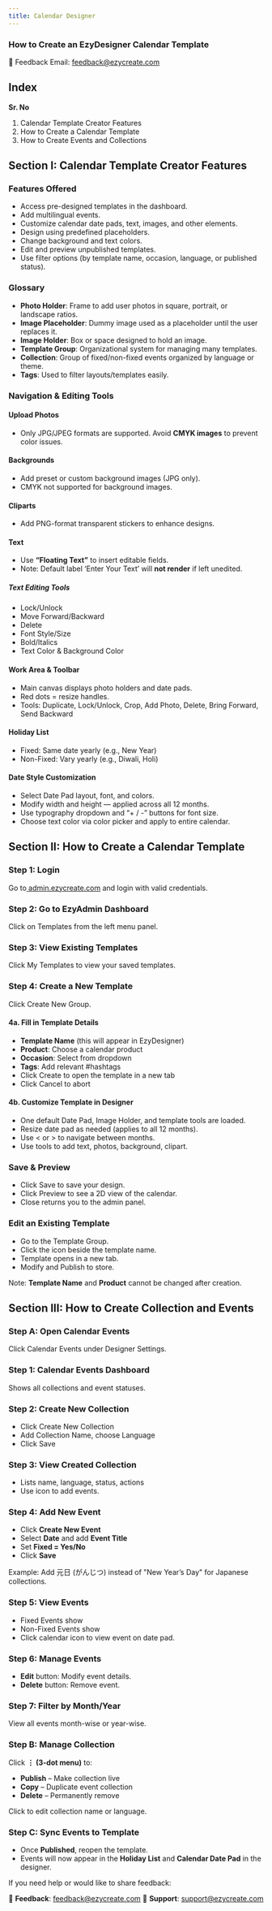 ```yaml
---
title: Calendar Designer
---
```

### **How to Create an EzyDesigner Calendar Template**

[
](https://admin.ezycreate.com) 📩 Feedback Email: feedback@ezycreate.com

## **Index**

**Sr. No**

1. Calendar Template Creator Features
2. How to Create a Calendar Template
3. How to Create Events and Collections

## **Section I: Calendar Template Creator Features**

### **Features Offered**

* Access pre-designed templates in the dashboard.
* Add multilingual events.
* Customize calendar date pads, text, images, and other elements.
* Design using predefined placeholders.
* Change background and text colors.
* Edit and preview unpublished templates.
* Use filter options (by template name, occasion, language, or published status).

### **Glossary**

* **Photo Holder**: Frame to add user photos in square, portrait, or landscape ratios.
* **Image Placeholder**: Dummy image used as a placeholder until the user replaces it.
* **Image Holder**: Box or space designed to hold an image.
* **Template Group**: Organizational system for managing many templates.
* **Collection**: Group of fixed/non-fixed events organized by language or theme.
* **Tags**: Used to filter layouts/templates easily.

### **Navigation & Editing Tools**

####  **Upload Photos**

* Only JPG/JPEG formats are supported. Avoid **CMYK images** to prevent color issues.

#### **Backgrounds**

* Add preset or custom background images (JPG only).
* CMYK not supported for background images.

#### **Cliparts**

* Add PNG-format transparent stickers to enhance designs.

#### **Text**

* Use **“Floating Text”** to insert editable fields.
* Note: Default label ‘Enter Your Text’ will **not render** if left unedited.

##### **Text Editing Tools**

* Lock/Unlock
* Move Forward/Backward
* Delete
* Font Style/Size
* Bold/Italics
* Text Color & Background Color

#### **Work Area & Toolbar**

* Main canvas displays photo holders and date pads.
* Red dots = resize handles.
* Tools: Duplicate, Lock/Unlock, Crop, Add Photo, Delete, Bring Forward, Send Backward

#### **Holiday List**

* Fixed: Same date yearly (e.g., New Year)
* Non-Fixed: Vary yearly (e.g., Diwali, Holi)

#### **Date Style Customization**

* Select Date Pad layout, font, and colors.
* Modify width and height — applied across all 12 months.
* Use typography dropdown and “+ / -” buttons for font size.
* Choose text color via color picker and apply to entire calendar.

## **Section II: How to Create a Calendar Template**

### **Step 1: Login**

Go to[ admin.ezycreate.com](https://admin.ezycreate.com) and login with valid credentials.

### **Step 2: Go to EzyAdmin Dashboard**

Click on Templates from the left menu panel.

### **Step 3: View Existing Templates**

Click My Templates to view your saved templates.

### **Step 4: Create a New Template**

Click Create New Group.

#### **4a. Fill in Template Details**

* **Template Name** (this will appear in EzyDesigner)
* **Product**: Choose a calendar product
* **Occasion**: Select from dropdown
* **Tags**: Add relevant #hashtags
* Click Create to open the template in a new tab
* Click Cancel to abort

#### 4b. Customize Tem**plate in Designer**

* One default Date Pad, Image Holder, and template tools are loaded.
* Resize date pad as needed (applies to all 12 months).
* Use < or > to navigate between months.
* Use tools to add text, photos, background, clipart.

### **Save & Preview**

* Click Save to save your design.
* Click Preview to see a 2D view of the calendar.
* Close returns you to the admin panel.

### **Edit an Existing Template**

* Go to the Template Group.
* Click the icon beside the template name.
* Template opens in a new tab.
* Modify and Publish to store.

Note: **Template Name** and **Product** cannot be changed after creation.

## **Section III: How to Create Collection and Events**

### **Step A: Open Calendar Events**

Click Calendar Events under Designer Settings.

### **Step 1: Calendar Events Dashboard**

Shows all collections and event statuses.

### **Step 2: Create New Collection**

* Click Create New Collection
* Add Collection Name, choose Language
* Click Save

### **Step 3: View Created Collection**

* Lists name, language, status, actions
* Use icon to add events.

### **Step 4: Add New Event**

* Click **Create New Event**
* Select **Date** and add **Event Title**
* Set **Fixed = Yes/No**
* Click **Save**

Example: Add 元日 (がんじつ) instead of "New Year’s Day" for Japanese collections.

### **Step 5: View Events**

* Fixed Events show 
* Non-Fixed Events show 
* Click calendar icon to view event on date pad.

### **Step 6: Manage Events**

* **Edit** button: Modify event details.
* **Delete** button: Remove event.

### **Step 7: Filter by Month/Year**

View all events month-wise or year-wise.

### **Step B: Manage Collection**

Click **⋮ (3-dot menu)** to:

* **Publish** – Make collection live
* **Copy** – Duplicate event collection
* **Delete** – Permanently remove

Click to edit collection name or language.

### **Step C: Sync Events to Template**

* Once **Published**, reopen the template.
* Events will now appear in the **Holiday List** and **Calendar Date Pad** in the designer.

If you need help or would like to share feedback:

📩 **Feedback**: feedback@ezycreate.com
 📩 **Support**: support@ezycreate.com
